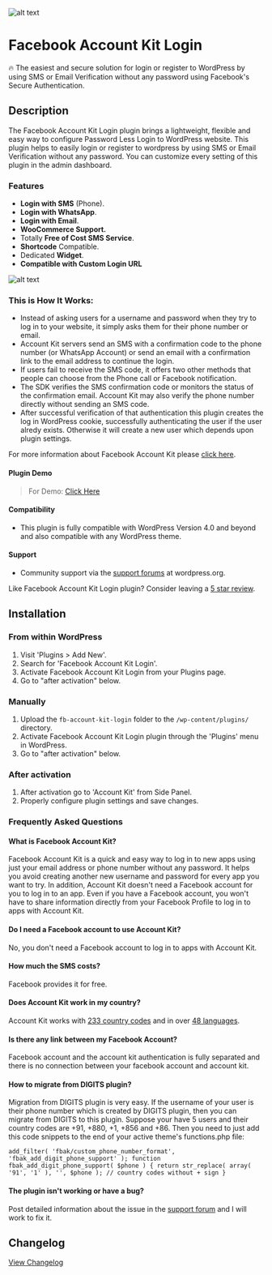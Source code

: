 ![alt text](https://github.com/iamsayan/fb-account-kit-login/raw/master/banner.png "Plugin Banner")

# Facebook Account Kit Login

🔥 The easiest and secure solution for login or register to WordPress by using SMS or Email Verification without any password using Facebook's Secure Authentication.

## Description

The Facebook Account Kit Login plugin brings a lightweight, flexible and easy way to configure Password Less Login to WordPress website. This plugin helps to easily login or register to wordpress by using SMS or Email Verification without any password. You can customize every setting of this plugin in the admin dashboard.

### Features

 * **Login with SMS** (Phone).
 * **Login with WhatsApp**.
 * **Login with Email**.
 * **WooCommerce Support.**
 * Totally **Free of Cost SMS Service**.
 * **Shortcode** Compatible.
 * Dedicated **Widget**.
 * **Compatible with Custom Login URL**
 
![alt text](https://github.com/iamsayan/fb-account-kit-login/raw/master/how-it-works.jpeg "How it Works")

### This is How It Works:

* Instead of asking users for a username and password when they try to log in to your website, it simply asks them for their phone number or email.
* Account Kit servers send an SMS with a confirmation code to the phone number (or WhatsApp Account) or send an email with a confirmation link to the email address to continue the login.
* If users fail to receive the SMS code, it offers two other methods that people can choose from the Phone call or Facebook notification.
* The SDK verifies the SMS confirmation code or monitors the status of the confirmation email. Account Kit may also verify the phone number directly without sending an SMS code.
* After successful verification of that authentication this plugin creates the log in WordPress cookie, successfully authenticating the user if the user alredy exists. Otherwise it will create a new user which depends upon plugin settings.

For more information about Facebook Account Kit please [click here](https://developers.facebook.com/docs/accountkit/overview).

####   Plugin Demo

> For Demo: [Click Here](https://demo.sayandatta.com/login)

#### Compatibility

* This plugin is fully compatible with WordPress Version 4.0 and beyond and also compatible with any WordPress theme.

#### Support

* Community support via the [support forums](https://wordpress.org/support/plugin/fb-account-kit-login) at wordpress.org.

Like Facebook Account Kit Login plugin? Consider leaving a [5 star review](https://wordpress.org/support/plugin/fb-account-kit-login/reviews/?rate=5#new-post).

## Installation

### From within WordPress
1. Visit 'Plugins > Add New'.
1. Search for 'Facebook Account Kit Login'.
1. Activate Facebook Account Kit Login from your Plugins page.
1. Go to "after activation" below.

### Manually
1. Upload the `fb-account-kit-login` folder to the `/wp-content/plugins/` directory.
1. Activate Facebook Account Kit Login plugin through the 'Plugins' menu in WordPress.
1. Go to "after activation" below.

### After activation
1. After activation go to 'Account Kit' from Side Panel.
1. Properly configure plugin settings and save changes.

### Frequently Asked Questions

#### What is Facebook Account Kit?

Facebook Account Kit is a quick and easy way to log in to new apps using just your email address or phone number without any password. It helps you avoid creating another new username and password for every app you want to try. In addition, Account Kit doesn't need a Facebook account for you to log in to an app. Even if you have a Facebook account, you won't have to share information directly from your Facebook Profile to log in to apps with Account Kit.

#### Do I need a Facebook account to use Account Kit?

No, you don't need a Facebook account to log in to apps with Account Kit.

#### How much the SMS costs?

Facebook provides it for free.

#### Does Account Kit work in my country?

Account Kit works with [233 country codes](https://developers.facebook.com/docs/accountkit/languagescountries/) and in over [48 languages](https://developers.facebook.com/docs/accountkit/languages).

#### Is there any link between my Facebook Account?

Facebook account and the account kit authentication is fully separated and there is no connection between your facebook account and account kit.

#### How to migrate from DIGITS plugin?

Migration from DIGITS plugin is very easy. If the username of your user is their phone number which is created by DIGITS plugin, then you can migrate from DIGITS to this plugin. Suppose your have 5 users and their country codes are +91, +880, +1, +856 and +86. Then you need to just add this code snippets to the end of your active theme's functions.php file:

`add_filter( 'fbak/custom_phone_number_format', 'fbak_add_digit_phone_support' );
function fbak_add_digit_phone_support( $phone ) {
    return str_replace( array( '91', '1' ), '', $phone ); // country codes without + sign
}`

#### The plugin isn't working or have a bug?

Post detailed information about the issue in the [support forum](https://wordpress.org/support/plugin/fb-account-kit-login) and I will work to fix it.

## Changelog
[View Changelog](CHANGELOG.md)